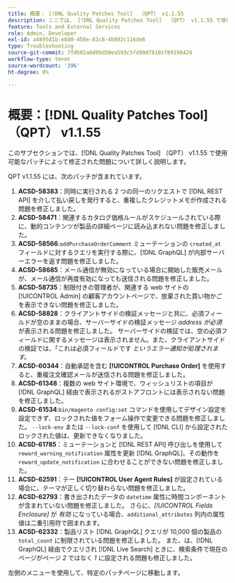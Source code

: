 ```yaml
---
title: 概要： [!DNL Quality Patches Tool]  （QPT） v1.1.55
description: ここでは、 [!DNL Quality Patches Tool]  （QPT） v1.1.55 で使用可能なパッチによって修正された問題について詳しく説明します。
feature: Tools and External Services
role: Admin, Developer
exl-id: a4895d1b-e8d0-458e-81c8-4b892c116de6
type: Troubleshooting
source-git-commit: 7fdb02a6d89d50ea593c5fd99d78101f89198424
workflow-type: tm+mt
source-wordcount: '396'
ht-degree: 0%

---
```


# 概要：[!DNL Quality Patches Tool] （QPT） v1.1.55

このサブセクションでは、[!DNL Quality Patches Tool] （QPT） v1.1.55 で使用可能なパッチによって修正された問題について詳しく説明します。

QPT v1.1.55 には、次のパッチが含まれています。

1. **ACSD-58383**：同時に実行される 2 つの同一のリクエストで [!DNL REST API] を介して払い戻しを発行すると、重複したクレジットメモが作成される問題を修正しました。
1. **ACSD-58471**：関連するカタログ価格ルールがスケジュールされている際に、動的コンテンツが製品の詳細ページに読み込まれない問題を修正しました。
1. **ACSD-58566**:`addPurchaseOrderComment` ミューテーションの `created_at` フィールドに対するクエリを実行する際に、[!DNL GraphQL] が内部サーバーエラーを返す問題を修正しました。
1. **ACSD-58685**：メール通信が無効になっている場合に開始した販売メールが、メール通信が再度有効になっても送信される問題を修正しました。
1. **ACSD-58735**：制限付きの管理者が、関連する web サイトの [!UICONTROL Admin] の顧客アカウントページで、放棄された買い物かごを表示できない問題を修正しました。
1. **ACSD-58828**：クライアントサイドの検証メッセージと共に、必須フィールドが空のままの場合、サーバーサイドの検証メッセージ *address が必須* が表示される問題を修正しました。 サーバーサイドの検証では、空の必須フィールドに関するメッセージは表示されません。また、クライアントサイドの検証では、「これは必須フィールドです *というエラー通知が処理されます。*
1. **ACSD-60344**：自動承認を含む **[!UICONTROL Purchase Order]** を使用すると、重複注文確認メールが送信される問題を修正しました。
1. **ACSD-61348**：複数の web サイト環境で、ウィッシュリストの項目が [!DNL GraphQL] 経由で表示されるがストアフロントには表示されない問題を修正しました。
1. **ACSD-61534**:`bin/magento config:set` コマンドを使用してデザイン設定を設定できず、ロックされた値をフォーム操作で変更できる問題を修正しました。 `--lock-env` または `--lock-conf` を使用して [!DNL CLI] から設定されたロックされた値は、更新できなくなりました。
1. **ACSD-61785**：ミューテーションと [!DNL REST API] 呼び出しを使用して `reward_warning_notification` 属性を更新 [!DNL GraphQL]、その動作を `reward_update_notification` に合わせることができない問題を修正しました。
1. **ACSD-62591**：テー **[!UICONTROL User Agent Rules]** が設定されている場合に、テーマが正しく切り替わらない問題を修正しました。
1. **ACSD-62793**：書き出されたデータの `datetime` 属性に時間コンポーネントが含まれていない問題を修正しました。 さらに、*[!UICONTROL Fields Enclosure]* が *有効* になっている場合、`additional_attributes` 列内の属性値は二重引用符で囲まれます。
1. **ACSD-62332**：製品リスト [!DNL GraphQL] クエリが 10,000 個の製品の `total_count` に制限されている問題を修正しました。 また、は、[!DNL GraphQL] 経由でクエリされ [!DNL Live Search] ときに、検索条件で現在のページがページ *2* ではなく *1* に設定される問題も修正しました。

左側のメニューを使用して、特定のパッチページに移動します。
